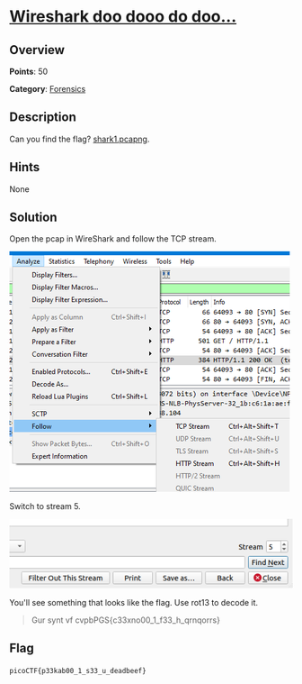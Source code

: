 # [Wireshark doo dooo do doo...](https://play.picoctf.org/practice/challenge/115)

## Overview

**Points**: 50

**Category**: [Forensics](../)

## Description

Can you find the flag? [shark1.pcapng](./shark1.pcapng).

## Hints

None

## Solution

Open the pcap in WireShark and follow the TCP stream. 

![TCP Stream](./tcp_stream.png)

Switch to stream 5.

![Stream 5](./stream_5.png)

You'll see something that looks like the flag. Use rot13 to decode it.

> Gur synt vf cvpbPGS{c33xno00_1_f33_h_qrnqorrs}

## Flag

`picoCTF{p33kab00_1_s33_u_deadbeef}`